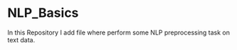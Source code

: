# NLP_Basics
In this Repository I add file where perform some NLP  preprocessing task on text data.
